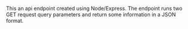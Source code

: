 This an api endpoint created using Node/Express.
The endpoint runs two GET request query parameters and return some information in a JSON format.
